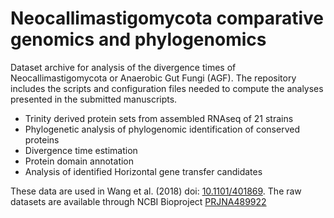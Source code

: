 
Neocallimastigomycota comparative genomics and phylogenomics
=======

Dataset archive for analysis of the divergence times of Neocallimastigomycota or Anaerobic Gut Fungi (AGF). The repository includes the scripts and configuration files needed to compute the analyses presented in the submitted manuscripts.

* Trinity derived protein sets from assembled RNAseq of 21 strains 
* Phylogenetic analysis of phylogenomic identification of conserved proteins
* Divergence time estimation
* Protein domain annotation 
* Analysis of identified Horizontal gene transfer candidates

These data are used in Wang et al. (2018) doi: [10.1101/401869](https://doi.org/10.1101/401869).
The raw datasets are available through NCBI Bioproject [PRJNA489922](https://www.ncbi.nlm.nih.gov/bioproject/PRJNA489922)
